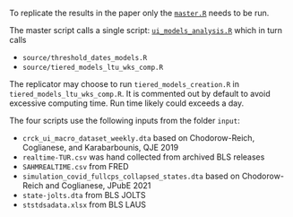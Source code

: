 To replicate the results in the paper only the [`master.R`](https://github.com/ganong-noel/ui_automatic_triggers/blob/main/analysis/source/master.R)  needs to be run. 

The master script calls a single script: [`ui_models_analysis.R`](https://github.com/ganong-noel/ui_automatic_triggers/blob/main/analysis/source/ui_models_analysis.R) which in turn calls
* `source/threshold_dates_models.R`
* `source/tiered_models_ltu_wks_comp.R`

The replicator may choose to run `tiered_models_creation.R` in `tiered_models_ltu_wks_comp.R`. It is commented out by default to avoid excessive computing time. Run time likely could exceeds a day.

The four scripts use the following inputs from the folder `input`:
- `crck_ui_macro_dataset_weekly.dta` based on Chodorow-Reich, Coglianese, and Karabarbounis, QJE 2019
- `realtime-TUR.csv` was hand collected from archived BLS releases
- `SAHMREALTIME.csv` from FRED
- `simulation_covid_fullcps_collapsed_states.dta` based on Chodorow-Reich and Coglianese, JPubE 2021
- `state-jolts.dta` from BLS JOLTS
- `ststdsadata.xlsx` from BLS LAUS
